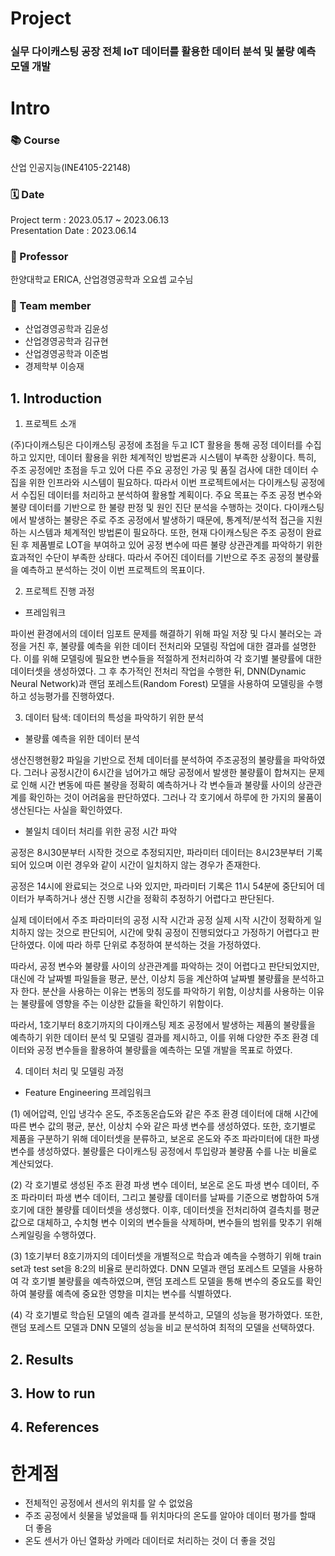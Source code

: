# Project
### 실무 다이캐스팅 공장 전체 IoT 데이터를 활용한 데이터 분석 및 불량 예측 모델 개발

# Intro 
### 📚 Course
산업 인공지능(INE4105-22148) </br>
### 🗓️ Date 
Project term : 2023.05.17 ~ 2023.06.13 </br>
Presentation Date : 2023.06.14 </br>
### :man: Professor 
  한양대학교 ERICA, 산업경영공학과 오요셉 교수님 
### 👥 Team member 
  * 산업경영공학과 김윤성
  * 산업경영공학과 김규현
  * 산업경영공학과 이준범
  * 경제학부 이승재

## 1.  Introduction
1)	프로젝트 소개

(주)다이캐스팅은 다이캐스팅 공정에 초점을 두고 ICT 활용을 통해 공정 데이터를 수집하고 있지만, 데이터 활용을 위한 체계적인 방법론과 시스템이 부족한 상황이다. 특히, 주조 공정에만 초점을 두고 있어 다른 주요 공정인 가공 및 품질 검사에 대한 데이터 수집을 위한 인프라와 시스템이 필요하다. 따라서 이번 프로젝트에서는 다이캐스팅 공정에서 수집된 데이터를 처리하고 분석하여 활용할 계획이다. 주요 목표는 주조 공정 변수와 불량 데이터를 기반으로 한 불량 판정 및 원인 진단 분석을 수행하는 것이다. 다이캐스팅에서 발생하는 불량은 주로 주조 공정에서 발생하기 때문에, 통계적/분석적 접근을 지원하는 시스템과 체계적인 방법론이 필요하다. 또한, 현재 다이캐스팅은 주조 공정이 완료된 후 제품별로 LOT을 부여하고 있어 공정 변수에 따른 불량 상관관계를 파악하기 위한 효과적인 수단이 부족한 상태다. 따라서 주어진 데이터를 기반으로 주조 공정의 불량률을 예측하고 분석하는 것이 이번 프로젝트의 목표이다.

2)	프로젝트 진행 과정

-	프레임워크
 
파이썬 환경에서의 데이터 임포트 문제를 해결하기 위해 파일 저장 및 다시 불러오는 과정을 거친 후, 불량률 예측을 위한 데이터 전처리와 모델링 작업에 대한 결과를 설명한다. 이를 위해 모델링에 필요한 변수들을 적절하게 전처리하여 각 호기별 불량률에 대한 데이터셋을 생성하였다. 그 후 추가적인 전처리 작업을 수행한 뒤, DNN(Dynamic Neural Network)과 랜덤 포레스트(Random Forest) 모델을 사용하여 모델링을 수행하고 성능평가를 진행하였다.

3)	데이터 탐색: 데이터의 특성을 파악하기 위한 분석

-	불량률 예측을 위한 데이터 분석
 
생산진행현황2 파일을 기반으로 전체 데이터를 분석하여 주조공정의 불량률을 파악하였다. 그러나 공정시간이 6시간을 넘어가고 해당 공정에서 발생한 불량률이 합쳐지는 문제로 인해 시간 변동에 따른 불량을 정확히 예측하거나 각 변수들과 불량률 사이의 상관관계를 확인하는 것이 어려움을 판단하였다. 그러나 각 호기에서 하루에 한 가지의 물품이 생산된다는 사실을 확인하였다.
-	불일치 데이터 처리를 위한 공정 시간 파악
 

공정은 8시30분부터 시작한 것으로 추정되지만, 파라미터 데이터는 8시23분부터 기록되어 있으며 이런 경우와 같이 시간이 일치하지 않는 경우가 존재한다.

 

공정은 14시에 완료되는 것으로 나와 있지만, 파라미터 기록은 11시 54분에 중단되어 데이터가 부족하거나 생산 진행 시간을 정확히 추정하기 어렵다고 판단된다.

실제 데이터에서 주조 파라미터의 공정 시작 시간과 공정 실제 시작 시간이 정확하게 일치하지 않는 것으로 판단되어, 시간에 맞춰 공정이 진행되었다고 가정하기 어렵다고 판단하였다. 이에 따라 하루 단위로 추정하여 분석하는 것을 가정하였다.

따라서, 공정 변수와 불량률 사이의 상관관계를 파악하는 것이 어렵다고 판단되었지만, 대신에 각 날짜별 파일들을 평균, 분산, 이상치 등을 계산하여 날짜별 불량률을 분석하고자 한다. 분산을 사용하는 이유는 변동의 정도를 파악하기 위함, 이상치를 사용하는 이유는 불량률에 영향을 주는 이상한 값들을 확인하기 위함이다.

따라서, 1호기부터 8호기까지의 다이캐스팅 제조 공정에서 발생하는 제품의 불량률을 예측하기 위한 데이터 분석 및 모델링 결과를 제시하고, 이를 위해 다양한 주조 환경 데이터와 공정 변수들을 활용하여 불량률을 예측하는 모델 개발을 목표로 하였다.

4)	데이터 처리 및 모델링 과정

-	Feature Engineering 프레임워크
 

(1)	에어압력, 인입 냉각수 온도, 주조동온습도와 같은 주조 환경 데이터에 대해 시간에 따른 변수 값의 평균, 분산, 이상치 수와 같은 파생 변수를 생성하였다. 또한, 호기별로 제품을 구분하기 위해 데이터셋을 분류하고, 보온로 온도와 주조 파라미터에 대한 파생 변수를 생성하였다. 불량률은 다이캐스팅 공정에서 투입량과 불량품 수를 나눈 비율로 계산되었다.

(2)	각 호기별로 생성된 주조 환경 파생 변수 데이터, 보온로 온도 파생 변수 데이터, 주조 파라미터 파생 변수 데이터, 그리고 불량률 데이터를 날짜를 기준으로 병합하여 5개 호기에 대한 불량률 데이터셋을 생성했다. 이후, 데이터셋을 전처리하여 결측치를 평균값으로 대체하고, 수치형 변수 이외의 변수들을 삭제하며, 변수들의 범위를 맞추기 위해 스케일링을 수행하였다.

(3)	1호기부터 8호기까지의 데이터셋을 개별적으로 학습과 예측을 수행하기 위해 train set과 test set을 8:2의 비율로 분리하였다. DNN 모델과 랜덤 포레스트 모델을 사용하여 각 호기별 불량률을 예측하였으며, 랜덤 포레스트 모델을 통해 변수의 중요도를 확인하여 불량률 예측에 중요한 영향을 미치는 변수를 식별하였다.

(4)	각 호기별로 학습된 모델의 예측 결과를 분석하고, 모델의 성능을 평가하였다. 또한, 랜덤 포레스트 모델과 DNN 모델의 성능을 비교 분석하여 최적의 모델을 선택하였다.



## 2.	Results 

## 3.	How to run 

## 4. References


# 한계점
- 전체적인 공정에서 센서의 위치를 알 수 없었음
- 주조 공정에서 쇳물을 넣었을때 틀 위치마다의 온도를 알아야 데이터 평가를 할때 더 좋음
- 온도 센서가 아닌 열화상 카메라 데이터로 처리하는 것이 더 좋을 것임
